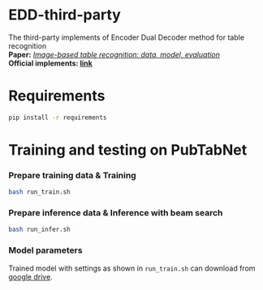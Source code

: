 # EDD-third-party
The third-party implements of Encoder Dual Decoder method for table recognition  
**Paper:** [*Image-based table recognition: data, model, evaluation*][paper]  
**Official implements: [link][EDD_orig_repo_link]**
# Requirements
```bash
pip install -r requirements
```

# Training and testing on PubTabNet
### Prepare training data & Training
```bash
bash run_train.sh
```
### Prepare inference data & Inference with beam search
```bash
bash run_infer.sh
```
### Model parameters
Trained model with settings as shown in `run_train.sh` can download from [google drive][model].


[EDD_orig_repo_link]:https://github.com/ibm-aur-nlp/EDD
[paper]:https://arxiv.org/pdf/1911.10683.pdf
[model]:https://drive.google.com/file/d/1e2SJ-3A5k0Q4ouaTPfmzindZ3ksjcXh9/view?usp=sharing